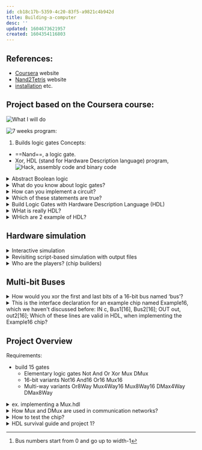 ```yaml
---
id: cb18c17b-5359-4c20-83f5-a9821c4b942d
title: Building-a-computer
desc: ''
updated: 1604673621957
created: 1604354116803
---
```


## References:
- [Coursera](https://www.coursera.org/?skipBrowseRedirect=true) website
- [Nand2Tetris](https://www.nand2tetris.org/software/HDL-Survival-Guide.html) website
- [installation](https://drive.google.com/file/d/1QDYIvriWBS_ARntfmZ5E856OEPpE4j1F/view) etc.

## Project based on the Coursera course:

![What I will do](/assets/images/2020-11-02-21-59-48.png)

![7 weeks program:](/assets/images/2020-11-02-22-10-29.png)


1. Builds logic gates
Concepts:
- ==Nand==, a logic gate.
- Xor, HDL (stand for Hardware Description language) program, 
![Hack, assembly code and binary code](/assets/images/2020-11-02-22-15-51.png)


<details><summary>
Abstract Boolean logic
</summary>

You can manipulate Boolean Expressions like arithmetic expressions

<details><summary>
AND
</summary>

x|y|AND
-|-|-
0|0|0
0|1|0
1|0|0
1|1|1
</details>

<details><summary>
OR
</summary>

x|y|OR
-|-|-
0|0|0
0|1|1
1|0|1
1|1|1
</details>

<details><summary>
NOT
</summary>

 x|NOT
 -|-
 0|1
 1|0
</details>

Construct Boolean function?
We want to build a computer, so we need to go from Truth table to Boolean expression.
In fact, any Boolean function can be represented using an expression containing AND, ~~OR~~ and NOT operations.
We can use the #Morgan-Law to avoid using OR:
Proof:
(x OR y) = NOT(NOT(x) AND NOT(y))

<details><summary>
With which expression we can do everything?
</summary>

NOT AND or -> NAND
x|y|NAND
-|-|-
0|0|1
0|1|1
1|0|1
1|1|0

and that lead to the Theorem:
Any Boolean function can be represented using an expression containing only ==NAND== operations.

Proof:
1) NOT(x)= (x NAND x)
2) (x AND y) = NOT(x NAND y)
</details>
</details>

<details><summary>
What do you know about logic gates?
</summary>

Logic gates:
- elementary
![](/assets/images/2020-11-04-16-33-11.png)
![](/assets/images/2020-11-04-16-34-58.png)
- composite
![](/assets/images/2020-11-04-16-37-49.png)
</details>

<details><summary>
How can you implement a circuit?
</summary>

Circuit implementation:
![](/assets/images/2020-11-04-16-42-38.png)
Both need to be true in order to light up the bulb.
Or this:
![](/assets/images/2020-11-04-16-44-57.png)
---
With OR logic we just need one port.
![](/assets/images/2020-11-04-16-43-43.png)

</details>

<details><summary>
Which of these statements are true?
</summary>

- [x] The chip interface describes what the chip is doing; the chip implementation specifies how the chip is doing it.
- [ ] There is only one possible implementation for every interface.
- [x] The user of the chip is interested in the chip interface; the builder of the chip is interested in the chip implementation.
</details>

<details><summary>
Build Logic Gates with Hardware Description Language (HDL)
</summary>

![](/assets/images/2020-11-04-18-47-44.png)
First draw the interface ( ----- )
then the implementation PARTS:
![](/assets/images/2020-11-04-19-06-32.png)
</details>

<details><summary>
WHat is really HDL?
</summary>

![](/assets/images/2020-11-04-19-11-09.png)
</details>

<details><summary>
WHich are 2 example of HDL?
</summary>
#VHDL
#Verilog
</details>

## Hardware simulation

<details><summary>
Interactive simulation
</summary>

![](/assets/images/2020-11-05-19-09-48.png)
</details>

<details><summary>
Revisiting script-based simulation with output files
</summary>

![](/assets/images/2020-11-05-19-44-03.png)
</details>

<details><summary>
Who are the players? (chip builders)
</summary>

System architects
Developers
</details>

## Multi-bit Buses

<details><summary>
How would you xor the first and last bits of a 16-bit bus named ‘bus’?
</summary>

- [ ] Xor(a=bus[0], b=bus[15], out=out)[^1]
- [ ] Xor(a=bus[0], b=bus[16], out=out)
- [ ] Xor(a=bus[1], b=bus[15], out=out)
- [ ] Xor(a=bus[1], b=bus[16], out=out)
 
[^1]: Bus numbers start from 0 and go up to width-1
</details>

<details><summary>
This is the interface declaration for an example chip named Example16, which we haven't discussed before:
IN c, Bus1[16], Bus2[16];
OUT out, out2[16];
Which of these lines are valid in HDL, when implementing the Example16 chip?
</summary>

- [ ] Add16(a=Bus1[0..15], b=Bus2[0..15], out=out2[0..14]);
- [ ] Add16(a=Bus1[0..15], b=Bus2[0..15], out[0..14]=out2[0..14]);[^2]
- [ ] Add16(a=true, b=false, out=out2);[^2]
- [ ] Add16(a=c, b=Bus2[0..15], out=out2);
- [ ] And(a=c, b=Bus2[7], out=out);[^2]
</details>

## Project Overview

Requirements:
- build 15 gates
    - Elementary logic gates
        Not 
        And 
        Or 
        Xor 
        Mux
        DMux
    - 16-bit variants
        Not16 
        And16 
        Or16 
        Mux16 
    - Multi-way variants 
        Or8Way 
        Mux4Way16 
        Mux8Way16
        DMax4Way
        DMax8Way

<details><summary>
ex. implementing a Mux.hdl
</summary>

![](/assets/images/2020-11-06-14-06-18.png)
</details>

<details><summary>
How Mux and DMux are used in communication networks?
</summary>

![](/assets/images/2020-11-06-14-20-47.png)
</details>

<details><summary>
How to test the chip?
</summary>

![](/assets/images/2020-11-06-14-29-09.png)
</details>

<details><summary>
HDL survival guide and project 1?
</summary>

https://www.nand2tetris.org/project01
https://drive.google.com/file/d/1dPj4XNby9iuAs-47U9k3xtYy9hJ-ET0T/view
[hack chipset API](https://drive.google.com/file/d/1IsDnH0t7q_Im491LQ7_5_ajV0CokRbwR/view) for names of in/out of chip bits
</details>
